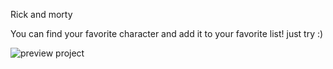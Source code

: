 Rick and morty

You can find your favorite character and add it to your favorite list! just try :)
 
![preview project](https://www.uplooder.net/img/image/27/46c4726c0f8b2fe5ece25f1f905d4354/rick-(2).png)
